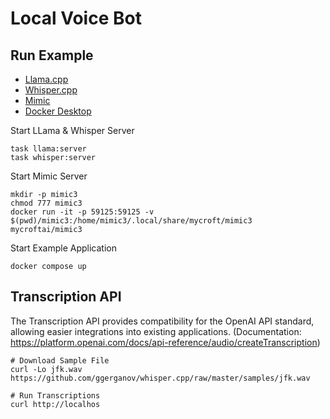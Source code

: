 # Local Voice Bot

## Run Example

- [Llama.cpp](https://github.com/ggerganov/llama.cpp)
- [Whisper.cpp](https://github.com/ggerganov/whisper.cpp)
- [Mimic](https://github.com/MycroftAI/mimic3)
- [Docker Desktop](https://www.docker.com/products/docker-desktop/)


Start LLama & Whisper Server

```shell
task llama:server
task whisper:server
```

Start Mimic Server

```
mkdir -p mimic3
chmod 777 mimic3
docker run -it -p 59125:59125 -v $(pwd)/mimic3:/home/mimic3/.local/share/mycroft/mimic3 mycroftai/mimic3
```

Start Example Application

```shell
docker compose up
```

## Transcription API

The Transcription API provides compatibility for the OpenAI API standard, allowing easier integrations into existing applications. (Documentation: https://platform.openai.com/docs/api-reference/audio/createTranscription)

```shell
# Download Sample File
curl -Lo jfk.wav https://github.com/ggerganov/whisper.cpp/raw/master/samples/jfk.wav

# Run Transcriptions
curl http://localhos